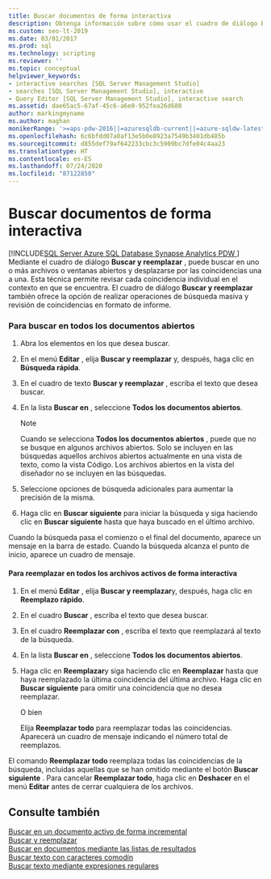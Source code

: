 ```yaml
---
title: Buscar documentos de forma interactiva
description: Obtenga información sobre cómo usar el cuadro de diálogo Buscar y reemplazar para buscar en uno o varios archivos o ventanas abiertos, y detenerse después de cada coincidencia para revisar lo que se ha encontrado, en su contexto. También puede realizar una operación de búsqueda masiva y revisar las coincidencias de la búsqueda en formato de informe.
ms.custom: seo-lt-2019
ms.date: 03/01/2017
ms.prod: sql
ms.technology: scripting
ms.reviewer: ''
ms.topic: conceptual
helpviewer_keywords:
- interactive searches [SQL Server Management Studio]
- searches [SQL Server Management Studio], interactive
- Query Editor [SQL Server Management Studio], interactive search
ms.assetid: dae65ac5-67af-45c6-a6e0-952fea26d680
author: markingmyname
ms.author: maghan
monikerRange: '>=aps-pdw-2016||=azuresqldb-current||=azure-sqldw-latest||>=sql-server-2016||=sqlallproducts-allversions||>=sql-server-linux-2017||=azuresqldb-mi-current'
ms.openlocfilehash: 6c6bfdd07a0af13e5b0e8923a7549b3401db485b
ms.sourcegitcommit: d855def79af642233cbc3c5909bc7dfe04c4aa23
ms.translationtype: HT
ms.contentlocale: es-ES
ms.lasthandoff: 07/24/2020
ms.locfileid: "87122850"
---
```

# <a name="search-documents-interactively"></a>Buscar documentos de forma interactiva
[!INCLUDE[SQL Server Azure SQL Database Synapse Analytics PDW ](../../includes/applies-to-version/sql-asdb-asdbmi-asa-pdw.md)]
  Mediante el cuadro de diálogo **Buscar y reemplazar** , puede buscar en uno o más archivos o ventanas abiertos y desplazarse por las coincidencias una a una. Esta técnica permite revisar cada coincidencia individual en el contexto en que se encuentra. El cuadro de diálogo **Buscar y reemplazar** también ofrece la opción de realizar operaciones de búsqueda masiva y revisión de coincidencias en formato de informe.  
  
### <a name="to-search-all-open-documents"></a>Para buscar en todos los documentos abiertos  
  
1.  Abra los elementos en los que desea buscar.  
  
2.  En el menú **Editar** , elija **Buscar y reemplazar** y, después, haga clic en **Búsqueda rápida**.  
  
3.  En el cuadro de texto **Buscar y reemplazar** , escriba el texto que desea buscar.  
  
4.  En la lista **Buscar en** , seleccione **Todos los documentos abiertos**.  
  
    > [!NOTE]  
    >  Cuando se selecciona **Todos los documentos abiertos** , puede que no se busque en algunos archivos abiertos. Solo se incluyen en las búsquedas aquellos archivos abiertos actualmente en una vista de texto, como la vista Código. Los archivos abiertos en la vista del diseñador no se incluyen en las búsquedas.  
  
5.  Seleccione opciones de búsqueda adicionales para aumentar la precisión de la misma.  
  
6.  Haga clic en **Buscar siguiente** para iniciar la búsqueda y siga haciendo clic en **Buscar siguiente** hasta que haya buscado en el último archivo.  
  
 Cuando la búsqueda pasa el comienzo o el final del documento, aparece un mensaje en la barra de estado. Cuando la búsqueda alcanza el punto de inicio, aparece un cuadro de mensaje.  
  
#### <a name="to-replace-in-all-active-files-interactively"></a>Para reemplazar en todos los archivos activos de forma interactiva  
  
1.  En el menú **Editar** , elija **Buscar y reemplazar**y, después, haga clic en **Reemplazo rápido**.  
  
2.  En el cuadro **Buscar** , escriba el texto que desea buscar.  
  
3.  En el cuadro **Reemplazar con** , escriba el texto que reemplazará al texto de la búsqueda.  
  
4.  En la lista **Buscar en** , seleccione **Todos los documentos abiertos**.  
  
5.  Haga clic en **Reemplazar**y siga haciendo clic en **Reemplazar** hasta que haya reemplazado la última coincidencia del última archivo. Haga clic en **Buscar siguiente** para omitir una coincidencia que no desea reemplazar.  
  
     O bien  
  
     Elija **Reemplazar todo** para reemplazar todas las coincidencias. Aparecerá un cuadro de mensaje indicando el número total de reemplazos.  
  
 El comando **Reemplazar todo** reemplaza todas las coincidencias de la búsqueda, incluidas aquellas que se han omitido mediante el botón **Buscar siguiente** . Para cancelar **Reemplazar todo**, haga clic en **Deshacer** en el menú **Editar** antes de cerrar cualquiera de los archivos.  
  
## <a name="see-also"></a>Consulte también  
 [Buscar en un documento activo de forma incremental](../../relational-databases/scripting/search-an-active-document-incrementally.md)   
 [Buscar y reemplazar](../../relational-databases/scripting/search-and-replace.md)   
 [Buscar en documentos mediante las listas de resultados](../../relational-databases/scripting/search-documents-using-results-lists.md)   
 [Buscar texto con caracteres comodín](../../relational-databases/scripting/search-text-with-wildcards.md)   
 [Buscar texto mediante expresiones regulares](../../relational-databases/scripting/search-text-with-regular-expressions.md)  
  
  
